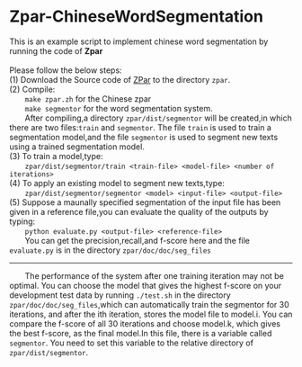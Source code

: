 # Zpar-ChineseWordSegmentation

This is an example script to implement chinese word segmentation by running the code of **Zpar**<br><br>
Please follow the below steps:<br>
(1) Download the Source code of [ZPar](https://github.com/frcchang/zpar/releases) to the directory `zpar`.<br>
(2) Compile:<br>
&#160; &#160; &#160; &#160;`make zpar.zh` for the Chinese zpar<br>
&#160; &#160; &#160; &#160;`make segmentor` for the word segmentation system.<br>
&#160; &#160; &#160; &#160;After compiling,a directory `zpar/dist/segmentor` will be created,in which there are two files:`train` and `segmentor`. The file `train` is used to train a segmentation model,and the file `segmentor` is used to segment new texts using a trained segmentation model.<br>
(3) To train a model,type:<br>
&#160; &#160; &#160; &#160;`zpar/dist/segmentor/train <train-file> <model-file> <number of iterations>`<br>
(4) To apply an existing model to segment new texts,type:<br>
&#160; &#160; &#160; &#160;`zpar/dist/segmentor/segmentor <model> <input-file> <output-file>`<br>
(5) Suppose a maunally specified segmentation of the input file has been given in a reference file,you can evaluate the quality of the outputs by typing:<br>
&#160; &#160; &#160; &#160;`python evaluate.py <output-file> <reference-file>` <br>
&#160; &#160; &#160; &#160;You can get the precision,recall,and f-score here and the file `evaluate.py` is in the directory `zpar/doc/doc/seg_files`<br>

---
&#160; &#160; &#160; &#160;The performance of the system after one training iteration may not be optimal. You can choose the model that gives the highest f-score on your development test data by running `./test.sh` in the directory `zpar/doc/doc/seg_files`,which can automatically train the segmentor for 30 iterations, and after the ith iteration, stores the model file to model.i. You can compare the f-score of all 30 iterations and choose model.k, which gives the best f-score, as the final model.In this file, there is a variable called `segmentor`. You need to set this variable to the relative directory of `zpar/dist/segmentor`.
